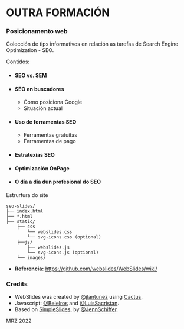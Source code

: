 # OUTRA FORMACIÓN

### Posicionamento web

Colección de tips informativos en relación as tarefas de Search Engine Optimization - SEO.



Contidos:

- #### SEO vs. SEM

- #### SEO en buscadores

  - Como posiciona Google
  - Situación actual

- #### Uso de ferramentas SEO

  - Ferramentas gratuítas
  - Ferramentas de pago

- #### Estratexias SEO

- #### Optimización OnPage

- #### O día a día dun profesional do SEO



Estrurtura do site

```
seo-slides/
├── index.html
├── *.html
├── static/
    ├── css
        └── webslides.css
        └── svg-icons.css (optional)
    ├──js/
    	├── webslides.js
    	└── svg-icons.js (optional)
    └── images/
```

- **Referencia:** https://github.com/webslides/WebSlides/wiki/

### Credits

- WebSlides was created by [@jlantunez](https://twitter.com/jlantunez) using [Cactus](https://github.com/eudicots/Cactus).
- Javascript: [@Belelros](https://twitter.com/Belelros) and [@LuisSacristan](https://twitter.com/luissacristan).
- Based on [SimpleSlides](https://github.com/jennschiffer/SimpleSlides), by [@JennSchiffer](https://twitter.com/jennschiffer).



MRZ 2022
